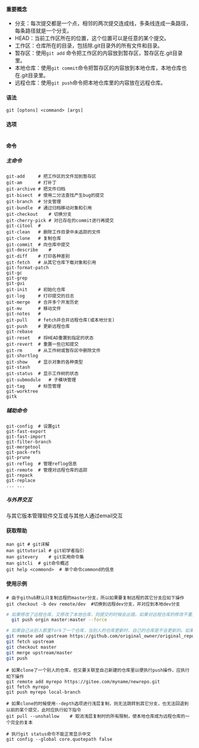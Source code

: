 #### 重要概念

- 分支：每次提交都是一个点，相邻的两次提交连成线，多条线连成一条路径，每条路径就是一个分支。
- HEAD：当前工作区所在的位置，这个位置可以是任意的某个提交。
- 工作区：仓库所在的目录，包括除.git目录外的所有文件和目录。
- 暂存区：使用`git add` 命令把工作区的内容放到暂存区，暂存区在.git目录里。
- 本地仓库：使用`git commit`命令把暂存区的内容放到本地仓库，本地仓库也在.git目录里。
- 远程仓库：使用`git push`命令把本地仓库里的内容放在远程仓库。

#### 语法

```
git [optons] <command> [args]
```

#### 选项

```

```

#### 命令

##### 主命令

```
git-add 	# 把工作区的文件加到暂存区
git-am  	# 打补丁
git-archive # 把文件归档
git-bisect	# 使用二分法查找产生bug的提交
git-branch	# 分支管理
git-bundle	# 通过归档移动对象和引用
git-checkout	# 切换分支
git-cherry-pick	# 对已存在的commit进行再提交
git-citool	#
git-clean	# 删除工作目录中未追踪的文件
git-clone	# 复制仓库
git-commit	# 向仓库中提交
git-describe	# 
git-diff	# 打印各种差别
git-fetch	# 从其它仓库下载对象和引用
git-format-patch
git-gc
git-grep
git-gui
git-init	# 初始化仓库
git-log		# 打印提交的日志
git-merge	# 合并多个开发历史
git-mv		# 移动文件
git-notes	# 
git-pull	# fetch并合并远程仓库(或本地分支)
git-push	# 更新远程仓库
git-rebase
git-reset	# 将HEAD重置到指定的状态
git-revert	# 重置一些已知提交
git-rm		# 从工作树或暂存区中删除文件
git-shortlog
git-show	# 显示对象的各种类型
git-stash
git-status	# 显示工作树的状态
git-submodule	# 子模块管理
git-tag		# 标签管理
git-worktree
gitk
```

##### 辅助命令

```
git-config	# 设置git
git-fast-export
git-fast-import
git-filter-branch
git-mergetool
git-pack-refs
git-prune
git-reflog	# 管理reflog信息
git-remote	# 管理对远程仓库的追踪
git-repack
git-replace
... ...
```

##### 与外界交互

与其它版本管理软件交互或与其他人通过email交互

#### 获取帮助

```shell
man git	# git详解
man gittutorial	# git初学者指引
man gitevery	# git实用命令集
man gitcli	# git命令概述
git help <commond>	# 单个命令commond的信息
```

#### 使用示例 

```shell
# 由于github默认只复制远程的master分支，所以如果要复制远程的其它分支应如下操作  
git checkout -b dev remote/dev  #切换到远程dev分支，并对应到本地dev分支
```

```bash
# 如果修改了远程仓库，又修改了本地仓库，则提交的时候会出错。如果对远程仓库的修改不重要，则可强制覆盖远程仓库  
  git push orgin master:master --force  
```
```bash  
# 如果自己从别人那里fork了一个仓库，当别人的仓库更新时，自己的仓库是不会更新的。如果要自己的仓库与别人的仓库同步，应执行如下操作
git remote add upstream https://github.com/original_owner/original_repository.git
git fetch upstream
git checkout master
git merge upstream/master
git push
```

```shell
# 如果clone了一个别人的仓库，但又要关联至自己新建的仓库里以便执行push操作，应执行如下操作
git remote add myrepo https://gitee.com/myname/newrepo.git
git fetch myrepo
git push myrepo local-branch
```

```
# 如果clone的时候使用--depth选项进行浅层复制，则无法跳转到其它分支，也无法回退到以前的某个提交，此时应执行如下指令
git pull --unshallow	# 取消浅层复制时的所有限制，使本地仓库成为远程仓库的一个完全的复本
```

```
# 执行git status命令不能正常显示中文
git config --global core.quotepath false
```

